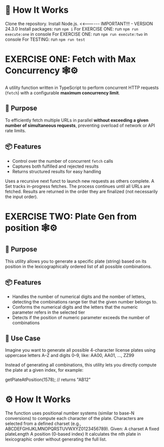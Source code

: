 
# 🧠 How It Works
Clone the repository.
Install Node.js. <<------  IMPORTANT!!!  - VERSION 24.3.0
Install packages: run  `npm i`
For EXERCISE ONE: run `npm run execute:one` in console
For EXERCISE ONE: run `npm run execute:two` in console
For TESTING: run `npm run test`


# EXERCISE ONE: Fetch with Max Concurrency 🕸️⚙️

A utility function written in TypeScript to perform concurrent HTTP requests (`fetch`) with a configurable **maximum concurrency limit**.

## 🚀 Purpose

To efficiently fetch multiple URLs in parallel **without exceeding a given number of simultaneous requests**, preventing overload of network or API rate limits.

## 📦 Features

- Control over the number of concurrent `fetch` calls
- Captures both fulfilled and rejected results
- Returns structured results for easy handling




Uses a recursive next funct to launch new requests as others complete.
A Set tracks in-progress fetches.
The process continues until all URLs are fetched.
Results are returned in the order they are finalized (not necessarily the input order).


# EXERCISE TWO: Plate Gen from position 🕸️⚙️

## 🚀 Purpose
This utility allows you to generate a specific plate (string) based on its position in the lexicographically ordered list of all possible combinations.

## 📦 Features
- Handles the number of numerical digits and the nomber of letters, detecting the combinations range tier that the given number belongs to.
- Conforms the numerical digits and the letters that the numeric parameter refers in the selected tier
- Detects if the position of numeric parameter exceeds the number of combinations

## 📘 Use Case
Imagine you want to generate all possible 4-character license plates using uppercase letters A–Z and digits 0–9, like:
AA00, AA01, ..., ZZ99

Instead of generating all combinations, this utility lets you directly compute the plate at a given index, for example:

getPlateAtPosition(1578); // returns "AB12"

# ⚙️ How It Works
The function uses positional number systems (similar to base-N conversions) to compute each character of the plate.
Characters are selected from a defined charset (e.g., ABCDEFGHIJKLMNOPQRSTUVWXYZ0123456789).
Given:
A charset
A fixed plateLength
A position (0-based index)
It calculates the nth plate in lexicographic order without generating the full list.